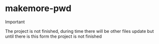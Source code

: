 # makemore-pwd
> [!IMPORTANT]  
> The project is not finished, during time there will be other files update but until there is this form the project is not finished
